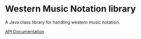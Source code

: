 # Western Music Notation library

A Java class library for handling western music notation.

[API Documentation](https://otsob.github.io/wmnlib/index.html)
